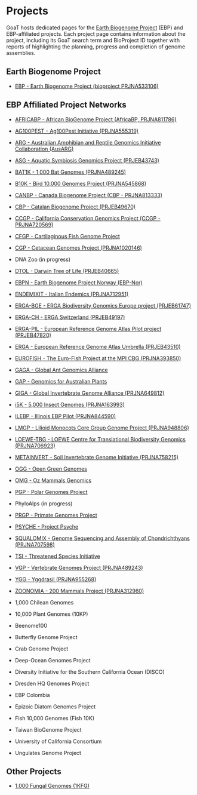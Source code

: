 <!--
Content to display at /projects
-->

# Projects

GoaT hosts dedicated pages for the [Earth Biogenome Project](https://www.earthbiogenome.org) (EBP) and EBP-affiliated projects. Each project page contains information about the project, including its GoaT search term and BioProject ID together with reports of highlighting the planning, progress and completion of genome assemblies.

## Earth Biogenome Project

- [EBP - Earth Biogenome Project (bioproject PRJNA533106)](/projects/EBP)

## EBP Affiliated Project Networks

- [AFRICABP - African BioGenome Project (AfricaBP, PRJNA811786)](/projects/AFRICABP)

- [AG100PEST - Ag100Pest Initiative (PRJNA555319)](/projects/AG100PEST)

- [ARG - Australian Amphibian and Reptile Genomics Initiative Collaboration (AusARG)](/projects/ARG)

- [ASG - Aquatic Symbiosis Genomics Project (PRJEB43743)](/projects/ASG)

- [BAT1K - 1,000 Bat Genomes (PRJNA489245)](/projects/BAT1K)

- [B10K - Bird 10,000 Genomes Project (PRJNA545868)](/projects/B10K)

- [CANBP - Canada Biogenome Project (CBP - PRJNA813333)](/projects/CANBP)

- [CBP - Catalan Biogenome Project (PRJEB49670)](/projects/CBP)

- [CCGP - California Conservation Genomics Project (CCGP - PRJNA720569)](/projects/CCGP)

- [CFGP - Cartilaginous Fish Genome Project](/projects/CFGP)

- [CGP - Cetacean Genomes Project (PRJNA1020146)](/projects/CGP)

- DNA Zoo (in progress)

- [DTOL - Darwin Tree of Life (PRJEB40665)](/projects/DTOL)

- [EBPN - Earth Biogenome Project Norway (EBP-Nor)](/projects/EBPN)

- [ENDEMIXIT - Italian Endemics (PRJNA712951)](/projects/ENDEMIXIT)

- [ERGA-BGE - ERGA Biodiversity Genomics Europe project (PRJEB61747)](/projects/ERGA-BGE)

- [ERGA-CH - ERGA Switzerland (PRJEB49197)](/projects/ERGA-CH)

- [ERGA-PIL - European Reference Genome Atlas Pilot project (PRJEB47820)](/projects/ERGA-PIL)

- [ERGA - European Reference Genome Atlas Umbrella (PRJEB43510)](/projects/ERGA)

- [EUROFISH - The Euro-Fish Project at the MPI CBG (PRJNA393850)](/projects/EUROFISH)

- [GAGA - Global Ant Genomics Alliance](/projects/GAGA)

- [GAP - Genomics for Australian Plants](/projects/GAP)

- [GIGA - Global Invertebrate Genome Alliance (PRJNA649812)](/projects/GIGA)

- [i5K - 5,000 Insect Genomes (PRJNA163993)](/projects/i5K)

- [ILEBP - Illinois EBP Pilot (PRJNA844590)](/projects/ILEBP)

- [LMGP - Lilioid Monocots Core Group Genome Project (PRJNA948806)](/projects/LMGP)

- [LOEWE-TBG - LOEWE Centre for Translational Biodiversity Genomics (PRJNA706923)](/projects/LOEWE-TBG)

- [METAINVERT - Soil Invertebrate Genome Initiative (PRJNA758215)](/projects/METAINVERT)

- [OGG - Open Green Genomes](/projects/OGG)

- [OMG - Oz Mammals Genomics](/projects/OMG)

- [PGP - Polar Genomes Project](/projects/PGP)

- PhyloAlps (in progress)

- [PRGP - Primate Genomes Project](/projects/PRGP)

- [PSYCHE - Project Psyche](/projects/PSYCHE)

- [SQUALOMIX - Genome Sequencing and Assembly of Chondrichthyans (PRJNA707598)](/projects/SQUALOMIX)

- [TSI - Threatened Species Initiative](/projects/TSI)

- [VGP - Vertebrate Genomes Project (PRJNA489243)](/projects/VGP)

- [YGG - Yggdrasil (PRJNA955268)](/projects/YGG)

- [ZOONOMIA - 200 Mammals Project (PRJNA312960)](/projects/ZOONOMIA)

- 1,000 Chilean Genomes

- 10,000 Plant Genomes (10KP)

- Beenome100

- Butterfly Genome Project

- Crab Genome Project

- Deep-Ocean Genomes Project

- Diversity Initiative for the Southern California Ocean (DISCO)

- Dresden HQ Genomes Project

- EBP Colombia

- Epizoic Diatom Genomes Project

- Fish 10,000 Genomes (Fish 10K)

- Taiwan BioGenome Project

- University of California Consortium

- Ungulates Genome Project

## Other Projects

- [1,000 Fungal Genomes (1KFG)](/projects/1KFG)
